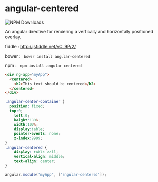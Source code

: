angular-centered
================
![NPM Downloads](https://img.shields.io/npm/dm/angular-centered)

An angular directive for rendering a vertically and horizontally positioned overlay.

fiddle : http://jsfiddle.net/vCL9P/2/

bower : ``` bower install angular-centered```

npm : ``` npm install angular-centered```

``` html
<div ng-app="myApp">
  <centered>
    <h2>This text should be centered</h2>
  </centered>
</div>
```

``` css
.angular-center-container {
  position: fixed;
  top:0;
	left:0;
	height:100%;
	width:100%;
	display:table;
	pointer-events: none;
    z-index:9999;
}
.angular-centered {
	display: table-cell;
	vertical-align: middle;
	text-align: center;
}
```

``` javascript
angular.module("myApp", ["angular-centered"]);
```

